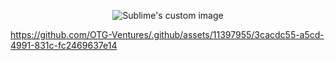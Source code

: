 <p align="center">
  <img src="[https://github.com/waldyr/Sublime-Installer/blob/master/sublime_text.png?raw=true](https://github.com/OTG-Ventures/.github/assets/11397955/3cacdc55-a5cd-4991-831c-fc2469637e14)" alt="Sublime's custom image"/>
</p>

https://github.com/OTG-Ventures/.github/assets/11397955/3cacdc55-a5cd-4991-831c-fc2469637e14
